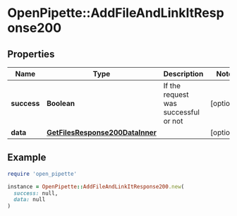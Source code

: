 # OpenPipette::AddFileAndLinkItResponse200

## Properties

| Name | Type | Description | Notes |
| ---- | ---- | ----------- | ----- |
| **success** | **Boolean** | If the request was successful or not | [optional] |
| **data** | [**GetFilesResponse200DataInner**](GetFilesResponse200DataInner.md) |  | [optional] |

## Example

```ruby
require 'open_pipette'

instance = OpenPipette::AddFileAndLinkItResponse200.new(
  success: null,
  data: null
)
```

